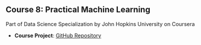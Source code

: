 ## Course 8: Practical Machine Learning
Part of Data Science Specialization by John Hopkins University on Coursera

* <b>Course Project</b>: <a href="https://github.com/xujiachang1024/MachineLearning_Project">GitHub Repository</a>
